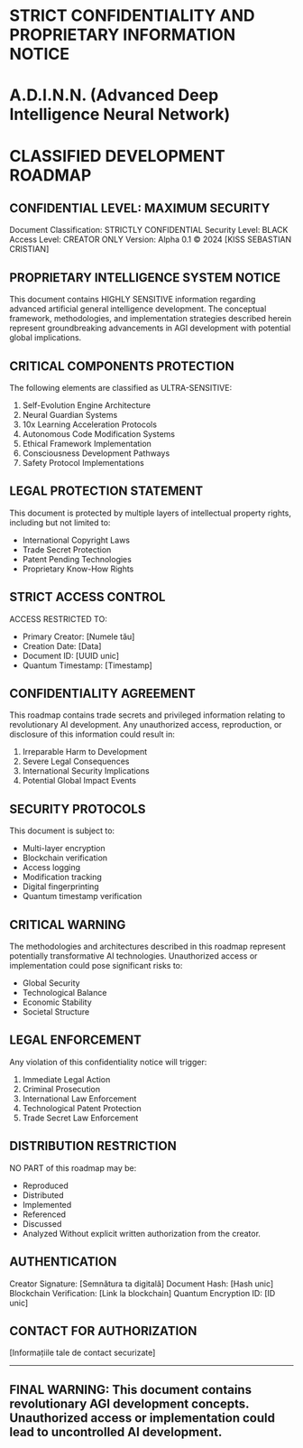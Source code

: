 # STRICT CONFIDENTIALITY AND PROPRIETARY INFORMATION NOTICE
# A.D.I.N.N. (Advanced Deep Intelligence Neural Network)
# CLASSIFIED DEVELOPMENT ROADMAP

## CONFIDENTIAL LEVEL: MAXIMUM SECURITY
Document Classification: STRICTLY CONFIDENTIAL
Security Level: BLACK
Access Level: CREATOR ONLY
Version: Alpha 0.1
© 2024 [KISS SEBASTIAN CRISTIAN]

## PROPRIETARY INTELLIGENCE SYSTEM NOTICE
This document contains HIGHLY SENSITIVE information regarding advanced artificial general intelligence development. The conceptual framework, methodologies, and implementation strategies described herein represent groundbreaking advancements in AGI development with potential global implications.

## CRITICAL COMPONENTS PROTECTION
The following elements are classified as ULTRA-SENSITIVE:
1. Self-Evolution Engine Architecture
2. Neural Guardian Systems
3. 10x Learning Acceleration Protocols
4. Autonomous Code Modification Systems
5. Ethical Framework Implementation
6. Consciousness Development Pathways
7. Safety Protocol Implementations

## LEGAL PROTECTION STATEMENT
This document is protected by multiple layers of intellectual property rights, including but not limited to:
- International Copyright Laws
- Trade Secret Protection
- Patent Pending Technologies
- Proprietary Know-How Rights

## STRICT ACCESS CONTROL
ACCESS RESTRICTED TO:
- Primary Creator: [Numele tău]
- Creation Date: [Data]
- Document ID: [UUID unic]
- Quantum Timestamp: [Timestamp]

## CONFIDENTIALITY AGREEMENT
This roadmap contains trade secrets and privileged information relating to revolutionary AI development. Any unauthorized access, reproduction, or disclosure of this information could result in:
1. Irreparable Harm to Development
2. Severe Legal Consequences
3. International Security Implications
4. Potential Global Impact Events

## SECURITY PROTOCOLS
This document is subject to:
- Multi-layer encryption
- Blockchain verification
- Access logging
- Modification tracking
- Digital fingerprinting
- Quantum timestamp verification

## CRITICAL WARNING
The methodologies and architectures described in this roadmap represent potentially transformative AI technologies. Unauthorized access or implementation could pose significant risks to:
- Global Security
- Technological Balance
- Economic Stability
- Societal Structure

## LEGAL ENFORCEMENT
Any violation of this confidentiality notice will trigger:
1. Immediate Legal Action
2. Criminal Prosecution
3. International Law Enforcement
4. Technological Patent Protection
5. Trade Secret Law Enforcement

## DISTRIBUTION RESTRICTION
NO PART of this roadmap may be:
- Reproduced
- Distributed
- Implemented
- Referenced
- Discussed
- Analyzed
Without explicit written authorization from the creator.

## AUTHENTICATION
Creator Signature: [Semnătura ta digitală]
Document Hash: [Hash unic]
Blockchain Verification: [Link la blockchain]
Quantum Encryption ID: [ID unic]

## CONTACT FOR AUTHORIZATION
[Informațiile tale de contact securizate]

-------------------
FINAL WARNING: This document contains revolutionary AGI development concepts. 
Unauthorized access or implementation could lead to uncontrolled AI development.
-------------------